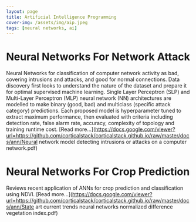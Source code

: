 ```yaml
---
layout: page
title: Artificial Intelligence Programming
cover-img: /assets/img/aip.jpeg
tags: [neural networks, ai]
---
```

# Neural Networks For Network Attack
Neural Networks for classification of computer network activity as bad, covering intrusions and attacks, and good for 
normal connections. Data discovery first looks to understand the nature of the dataset and prepare it for optimal 
supervised machine learning. Single Layer Perceptron (SLP) and Multi-Layer Perceptron (MLP) neural network (NN) 
architectures are modelled to make binary (good, bad) and multiclass (specific attack category) predictions. 
Each proposed model is hyperparameter tuned to extract maximum performance, then evaluated with criteria including 
detection rate, false alarm rate, accuracy, complexity of topology and training runtime cost. [Read more...](https://docs.google.com/viewer?url=https://github.com/corticalstack/corticalstack.github.io/raw/master/docs/ann/Neural network model detecting intrusions or attacks on a computer network.pdf)

# Neural Networks For Crop Prediction
Reviews recent application of ANNs for crop prediction and classification using NDVI. [Read more...](https://docs.google.com/viewer?url=https://github.com/corticalstack/corticalstack.github.io/raw/master/docs/ann/State art current trends neural networks normalized difference vegetation index.pdf)
